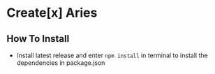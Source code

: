 # Create[x] Aries

## How To Install
- Install latest release and enter
```npm install``` in terminal to install the dependencies in package.json
